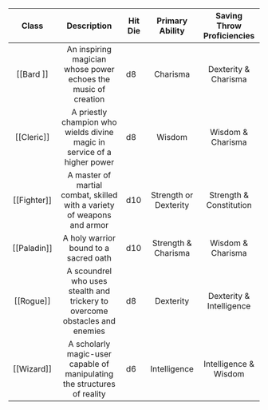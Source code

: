 |  Class  |                                 Description                                 | Hit Die |    Primary Ability    | Saving Throw Proficiencies |
|:-------:|:---------------------------------------------------------------------------:|---------|:---------------------:|:--------------------------:|
| [[Bard ]]   | An inspiring magician whose power echoes the music of creation              | d8      | Charisma              | Dexterity & Charisma       |
| [[Cleric]]  | A priestly champion who wields divine magic in service of a higher power    | d8      | Wisdom                | Wisdom & Charisma          |
| [[Fighter]] | A master of martial combat, skilled with a variety of weapons and armor     | d10     | Strength or Dexterity | Strength & Constitution    |
| [[Paladin]] | A holy warrior bound to a sacred oath                                       | d10     | Strength & Charisma   | Wisdom & Charisma          |
| [[Rogue]]   | A scoundrel who uses stealth and trickery to overcome obstacles and enemies | d8      | Dexterity             | Dexterity & Intelligence   |
| [[Wizard]]  | A scholarly magic-user capable of manipulating the structures of reality    | d6      | Intelligence          | Intelligence & Wisdom      |